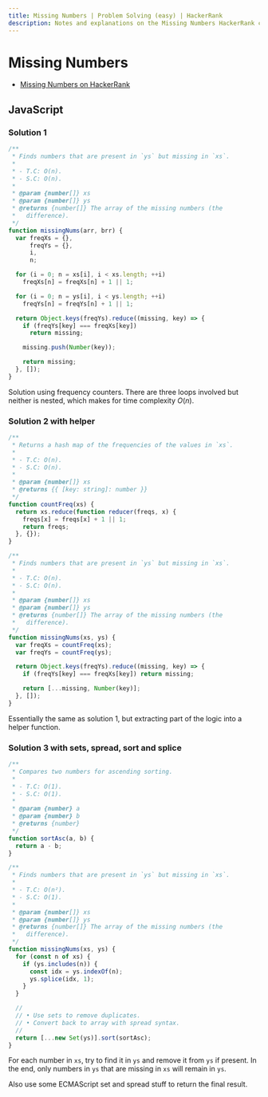 ```yaml
---
title: Missing Numbers | Problem Solving (easy) | HackerRank
description: Notes and explanations on the Missing Numbers HackerRank challenge.
---
```


# Missing Numbers

- [Missing Numbers on HackerRank](https://www.hackerrank.com/challenges/missing-numbers)

## JavaScript

### Solution 1

```javascript
/**
 * Finds numbers that are present in `ys` but missing in `xs`.
 *
 * - T.C: O(n).
 * - S.C: O(n).
 *
 * @param {number[]} xs
 * @param {number[]} ys
 * @returns {number[]} The array of the missing numbers (the
 *   difference).
 */
function missingNums(arr, brr) {
  var freqXs = {},
      freqYs = {},
      i,
      n;

  for (i = 0; n = xs[i], i < xs.length; ++i)
    freqXs[n] = freqXs[n] + 1 || 1;

  for (i = 0; n = ys[i], i < ys.length; ++i)
    freqYs[n] = freqYs[n] + 1 || 1;

  return Object.keys(freqYs).reduce((missing, key) => {
    if (freqYs[key] === freqXs[key])
      return missing;

    missing.push(Number(key));

    return missing;
  }, []);
}
```

Solution using frequency counters.
There are three loops involved but neither is nested, which makes for time complexity $O(n)$.

### Solution 2 with helper

```javascript
/**
 * Returns a hash map of the frequencies of the values in `xs`.
 *
 * - T.C: O(n).
 * - S.C: O(n).
 *
 * @param {number[]} xs
 * @returns {{ [key: string]: number }}
 */
function countFreq(xs) {
  return xs.reduce(function reducer(freqs, x) {
    freqs[x] = freqs[x] + 1 || 1;
    return freqs;
  }, {});
}

/**
 * Finds numbers that are present in `ys` but missing in `xs`.
 *
 * - T.C: O(n).
 * - S.C: O(n).
 *
 * @param {number[]} xs
 * @param {number[]} ys
 * @returns {number[]} The array of the missing numbers (the
 *   difference).
 */
function missingNums(xs, ys) {
  var freqXs = countFreq(xs);
  var freqYs = countFreq(ys);

  return Object.keys(freqYs).reduce((missing, key) => {
    if (freqYs[key] === freqXs[key]) return missing;

    return [...missing, Number(key)];
  }, []);
}
```

Essentially the same as solution 1, but extracting part of the logic into a helper function.

### Solution 3 with sets, spread, sort and splice

```javascript
/**
 * Compares two numbers for ascending sorting.
 *
 * - T.C: O(1).
 * - S.C: O(1).
 *
 * @param {number} a
 * @param {number} b
 * @returns {number}
 */
function sortAsc(a, b) {
  return a - b;
}

/**
 * Finds numbers that are present in `ys` but missing in `xs`.
 *
 * - T.C: O(n²).
 * - S.C: O(1).
 *
 * @param {number[]} xs
 * @param {number[]} ys
 * @returns {number[]} The array of the missing numbers (the
 *   difference).
 */
function missingNums(xs, ys) {
  for (const n of xs) {
    if (ys.includes(n)) {
      const idx = ys.indexOf(n);
      ys.splice(idx, 1);
    }
  }

  //
  // • Use sets to remove duplicates.
  // • Convert back to array with spread syntax.
  //
  return [...new Set(ys)].sort(sortAsc);
}
```

For each number in `xs`, try to find it in `ys` and remove it from `ys` if present.
In the end, only numbers in `ys` that are missing in `xs` will remain in `ys`.

Also use some ECMAScript set and spread stuff to return the final result.
